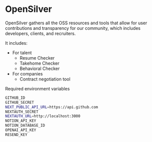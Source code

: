 # OpenSilver

OpenSilver gathers all the OSS resources and tools that allow for user contributions and transparency for our community, which includes developers, clients, and recruiters.

It includes:

- For talent
  - Resume Checker
  - Takehome Checker
  - Behavioral Checker
- For companies
  - Contract negotiation tool

Required environment variables

```bash
GITHUB_ID
GITHUB_SECRET
NEXT_PUBLIC_API_URL=https://api.github.com
NEXTAUTH_SECRET
NEXTAUTH_URL=http://localhost:3000
NOTION_API_KEY
NOTION_DATABASE_ID
OPENAI_API_KEY
RESEND_KEY
```
